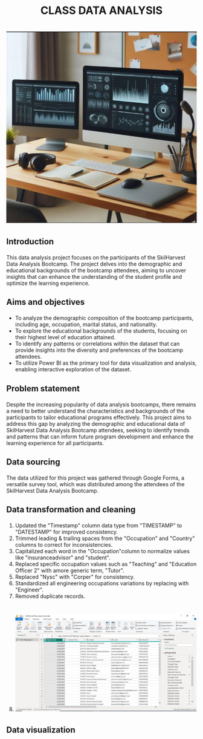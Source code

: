 # <p align='center'/> CLASS DATA ANALYSIS </p>
# <div align='center'/><img src='Images/Image1.jpg'></div>
## <p align='left'/> Introduction </p>
This data analysis project focuses on the participants of the SkilHarvest Data Analysis Bootcamp. The project delves into the demographic and educational backgrounds of the bootcamp attendees, aiming to uncover insights that can enhance the understanding of the student profile and optimize the learning experience.
## <p align='left'/> Aims and objectives </p>
- To analyze the demographic composition of the bootcamp participants, including age, occupation, marital status, and nationality.
- To explore the educational backgrounds of the students, focusing on their highest level of education attained.
- To identify any patterns or correlations within the dataset that can provide insights into the diversity and preferences of the bootcamp attendees.
- To utilize Power BI as the primary tool for data visualization and analysis, enabling interactive exploration of the dataset.
## <p align='left'/> Problem statement </p>
Despite the increasing popularity of data analysis bootcamps, there remains a need to better understand the characteristics and backgrounds of the participants to tailor educational programs effectively. This project aims to address this gap by analyzing the demographic and educational data of SkilHarvest Data Analysis Bootcamp attendees, seeking to identify trends and patterns that can inform future program development and enhance the learning experience for all participants.
## <p align='left'/> Data sourcing </p>
The data utilized for this project was gathered through Google Forms, a versatile survey tool, which was distributed among the attendees of the SkilHarvest Data Analysis Bootcamp.
## <p align='left'/> Data transformation and cleaning </p>
1. Updated the "Timestamp" column data type from "TIMESTAMP" to "DATESTAMP" for improved consistency.
2. Trimmed leading & trailing spaces from the "Occupation" and "Country" columns to correct for inconsistencies.
3. Capitalized each word in the "Occupation"column to normalize values like "insuranceadvisor" and "student".
4. Replaced specific occupation values such as "Teaching" and "Education Officer 2" with amore generic term, "Tutor".
5. Replaced "Nysc" with "Corper" for consistency.
6. Standardized all engineering occupations variations by replacing with "Engineer".
7. Removed duplicate records.
8. # <div align='center'/><img src='Images/Image2.jpg'></div>
## <p align='left'/> Data visualization </p>
